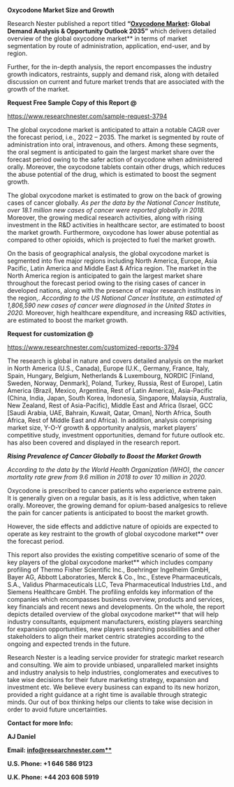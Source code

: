 ﻿**Oxycodone Market Size and Growth**

Research Nester published a report titled **“[Oxycodone Market](https://www.researchnester.com/reports/oxycodone-market/3794): Global Demand Analysis & Opportunity Outlook 2035”** which delivers detailed overview of the global oxycodone market** in terms of market segmentation by route of administration, application, end-user, and by region.

Further, for the in-depth analysis, the report encompasses the industry growth indicators, restraints, supply and demand risk, along with detailed discussion on current and future market trends that are associated with the growth of the market.

**Request Free Sample Copy of this Report @**

<https://www.researchnester.com/sample-request-3794> 

The global oxycodone market is anticipated to attain a notable CAGR over the forecast period, i.e., 2022 – 2035. The market is segmented by route of administration into oral, intravenous, and others. Among these segments, the oral segment is anticipated to gain the largest market share over the forecast period owing to the safer action of oxycodone when administered orally. Moreover, the oxycodone tablets contain other drugs, which reduces the abuse potential of the drug, which is estimated to boost the segment growth.

The global oxycodone market is estimated to grow on the back of growing cases of cancer globally. *As per the data by the National Cancer Institute, over 18.1 million new cases of cancer were reported globally in 2018.* Moreover, the growing medical research activities, along with rising investment in the R&D activities in healthcare sector, are estimated to boost the market growth. Furthermore, oxycodone has lower abuse potential as compared to other opioids, which is projected to fuel the market growth.

On the basis of geographical analysis, the global oxycodone market is segmented into five major regions including North America, Europe, Asia Pacific, Latin America and Middle East & Africa region. The market in the North America region is anticipated to gain the largest market share throughout the forecast period owing to the rising cases of cancer in developed nations, along with the presence of major research institutes in the region,. *According to the US National Cancer Institute, an estimated of 1,806,590 new cases of cancer were diagnosed in the United States in 2020.* Moreover, high healthcare expenditure, and increasing R&D activities, are estimated to boost the market growth. 

**Request for customization @**

<https://www.researchnester.com/customized-reports-3794> 

The research is global in nature and covers detailed analysis on the market in North America (U.S., Canada), Europe (U.K., Germany, France, Italy, Spain, Hungary, Belgium, Netherlands & Luxembourg, NORDIC [Finland, Sweden, Norway, Denmark], Poland, Turkey, Russia, Rest of Europe), Latin America (Brazil, Mexico, Argentina, Rest of Latin America), Asia-Pacific (China, India, Japan, South Korea, Indonesia, Singapore, Malaysia, Australia, New Zealand, Rest of Asia-Pacific), Middle East and Africa (Israel, GCC [Saudi Arabia, UAE, Bahrain, Kuwait, Qatar, Oman], North Africa, South Africa, Rest of Middle East and Africa). In addition, analysis comprising market size, Y-O-Y growth & opportunity analysis, market players’ competitive study, investment opportunities, demand for future outlook etc. has also been covered and displayed in the research report.

***Rising Prevalence of Cancer Globally to Boost the Market Growth***

*According to the data by the World Health Organization (WHO), the cancer mortality rate grew from 9.6 million in 2018 to over 10 million in 2020.*

Oxycodone is prescribed to cancer patients who experience extreme pain. It is generally given on a regular basis, as it is less addictive, when taken orally. Moreover, the growing demand for opium-based analgesics to relieve the pain for cancer patients is anticipated to boost the market growth.

However, the side effects and addictive nature of opioids are expected to operate as key restraint to the growth of global oxycodone market** over the forecast period.

This report also provides the existing competitive scenario of some of the key players of the global oxycodone market** which includes company profiling of Thermo Fisher Scientific Inc., Boehringer Ingelheim GmbH, Bayer AG, Abbott Laboratories, Merck & Co., Inc., Esteve Pharmaceuticals, S.A., Validus Pharmaceuticals LLC, Teva Pharmaceutical Industries Ltd., and Siemens Healthcare GmbH. The profiling enfolds key information of the companies which encompasses business overview, products and services, key financials and recent news and developments. On the whole, the report depicts detailed overview of the global oxycodone market** that will help industry consultants, equipment manufacturers, existing players searching for expansion opportunities, new players searching possibilities and other stakeholders to align their market centric strategies according to the ongoing and expected trends in the future.   

Research Nester is a leading service provider for strategic market research and consulting. We aim to provide unbiased, unparalleled market insights and industry analysis to help industries, conglomerates and executives to take wise decisions for their future marketing strategy, expansion and investment etc. We believe every business can expand to its new horizon, provided a right guidance at a right time is available through strategic minds. Our out of box thinking helps our clients to take wise decision in order to avoid future uncertainties.

**Contact for more Info:**

**AJ Daniel**

**Email: [info@researchnester.com**](mailto:info@researchnester.com)**

**U.S. Phone: +1 646 586 9123** 

**U.K. Phone: +44 203 608 5919**   
